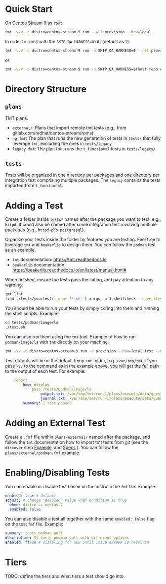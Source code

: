 # Quick Start

On Centos Stream 9 as `root`:


```sh
tmt -vvv -c distro=centos-stream-9 run --all provision --how=local
```

In order to run it with the `SKIP_QA_HARNESS=0` off (default as `1`):

```sh
tmt -vvv -c distro=centos-stream-9 run -e SKIP_QA_HARNESS=0 --all provision --how=local
```

or

```sh
tmt -vvv -c distro=centos-stream-9 run -e SKIP_QA_HARNESS=$(host repo.centos.qa > /dev/null; echo $?) --all provision --how=local
```


# Directory Structure

## `plans`

TMT plans.

* `external/`: Plans that import remote tmt tests (e.g., from gitlab.com/redhat/centos-stream/rpms)
* `ng.fmf`: The plan that runs the new generation of tests in `tests/` that fully leverage `tmt`, excluding the ones in `tests/legacy`
* `legacy.fmf`: The plan that runs the `t_functional` tests in `tests/legacy/`


## `tests`

Tests will be organized in one directory per packages and one directory per integration test comprising multiple packages.
The `legacy` contains the tests imported from `t_functional`.

# Adding a Test

Create a folder inside `tests/` named after the package you want to test, e.g., `httpd`. It could also be named after some integration test involving multiple packages (e.g., `httpd-php-postgresql`).

Organize your tests inside the folder by features you are testing. Feel free to leverage `tmt` and `beakerlib` to design them. You can follow the `podman` test as an example.

* `tmt` documentation: https://tmt.readthedocs.io
* `beakerlib` documentation: https://beakerlib.readthedocs.io/en/latest/manual.html#

When finished, ensure the tests pass the linting, and pay attention to any warning:
```sh
tmt lint
find ./tests/yourtest/ -name '*.sh' | xargs -n 1 shellcheck --severity=warning --shell=bash
```

You should be able to run your tests by simply cd'ing into them and running the shell scripts. Example:

```sh
cd tests/podman/image/ls
./test.sh
```

You can also run them using the `tmt` tool. Example of how to run `podman/image/ls` with `tmt` directly on your machine.

```sh
tmt -vv -c distro=centos-stream-9 run -a provision --how=local test --name /podman/image/ls
```

Test outputs will be in the default temp `tmt` folder, e.g. `/var/tmp/tmt`. If you pass `-vv` to the command as in the example above, you will get the full path to the output of each test. For example:

```yaml
    report
        how: display
            pass /tests/podman/image/ls
                output.txt: /var/tmp/tmt/run-1/plans/execute/data/guest/default-0/tests/podman/image/ls-1/output.txt
                journal.txt: /var/tmp/tmt/run-1/plans/execute/data/guest/default-0/tests/podman/image/ls-1/journal.txt
        summary: 1 test passed
```

# Adding an External Test

Create a `.fmf` file within `plans/external/` named after the package, and follow the `tmt` documentation how to import tmt tests from git (see the `discover` step [Example](https://tmt.readthedocs.io/en/stable/examples.html#plans), and [Specs](https://tmt.readthedocs.io/en/stable/spec/plans.html#spec-plans-discover) ). You can follow the `plans/external/podman.fmf` example.

# Enabling/Disabling Tests

You can enable or disable test based on the distro in the `fmf` file. Example:

```yaml
enabled: true # default
adjust: # change "enabled" value when condition is true
  when: distro == centos-7
  enabled: false
```

You can also disable a test all together with the same `enabled: false` flag on the test `fmf` file. Example:

```yaml
summary: tests podman pull
description: It tests podman pull with different options
enabled: false # disabling for now until issue #99999 is resolved
```

# Tiers

TODO: define the tiers and what tiers a test should go into.
